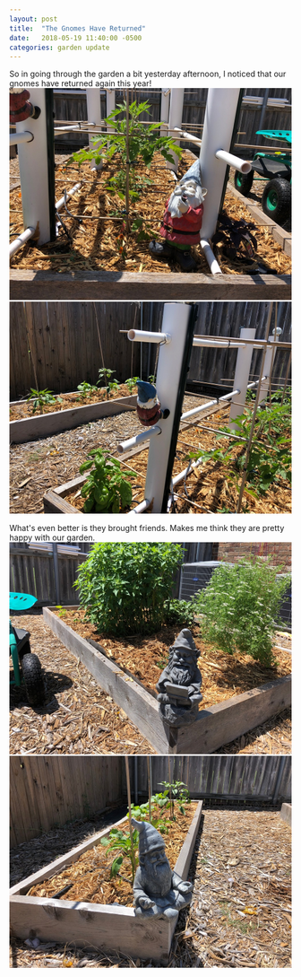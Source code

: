 ```yaml
---
layout: post
title:  "The Gnomes Have Returned"
date:   2018-05-19 11:40:00 -0500
categories: garden update
---
```

So in going through the garden a bit yesterday afternoon, I noticed that our gnomes have returned again this year!
![Gnome Smoking Pipe](/assets/img/gnome-pipe_25.jpg)
![Gnome Climbing](/assets/img/gnome-climber_25.jpg)

What's even better is they brought friends. Makes me think they are pretty happy with our garden.
![Gnome on Laptop](/assets/img/gnome-laptop_25.jpg)
![Gnome Meditating](/assets/img/gnome-meditate_25.jpg)
